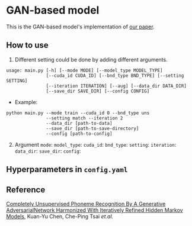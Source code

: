 # GAN-based model

This is the GAN-based model's implementation of [our paper](#Citation).

## How to use
1. Different setting could be done by adding different arguments.
```
usage: main.py [-h] [--mode MODE] [--model_type MODEL_TYPE]
               [--cuda_id CUDA_ID] [--bnd_type BND_TYPE] [--setting SETTING]
               [--iteration ITERATION] [--aug] [--data_dir DATA_DIR]
               [--save_dir SAVE_DIR] [--config CONFIG]
```
- Example:
```
python main.py --mode train --cuda_id 0 --bnd_type uns 
               --setting match --iteration 2 
               --data_dir [path-to-data]
               --save_dir [path-to-save-directory]
               --config [path-to-config]
```

2. Argument
`mode`:
`model_type`:
`cuda_id`:
`bnd_type`:
`setting`:
`iteration`:
`data_dir`:
`save_dir`:
`config`:



## Hyperparameters in `config.yaml`

## Reference
[Completely Unsupervised Phoneme Recognition By A Generative AdversarialNetwork Harmonized With Iteratively Refined Hidden Markov Models](https://arxiv.org/abs/1904.04100?fbclid=IwAR3QG6ihbKmLz-e4BdOkRG3AaelP5HGkzLkavzRSF6IORN90BkHX1NLkpRo),  Kuan-Yu Chen, Che-Ping Tsai *et.al.*